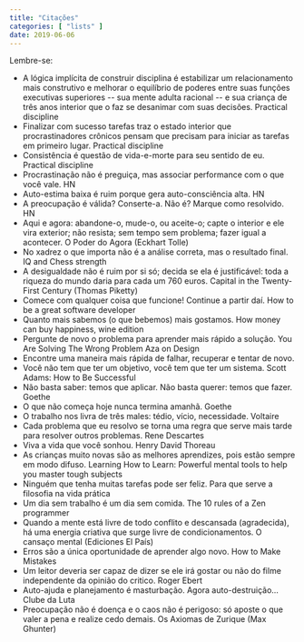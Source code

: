 ```yaml
---
title: "Citações"
categories: [ "lists" ]
date: 2019-06-06
---
```

Lembre-se:

 - A lógica implícita de construir disciplina é estabilizar um relacionamento mais construtivo e melhorar o equilíbrio de poderes entre suas funções executivas superiores -- sua mente adulta racional -- e sua criança de três anos interior que o faz se desanimar com suas decisões. Practical discipline
 - Finalizar com sucesso tarefas traz o estado interior que procrastinadores crônicos pensam que precisam para iniciar as tarefas em primeiro lugar. Practical discipline
 - Consistência é questão de vida-e-morte para seu sentido de eu. Practical discipline
 - Procrastinação não é preguiça, mas associar performance com o que você vale. HN
 - Auto-estima baixa é ruim porque gera auto-consciência alta. HN
 - A preocupação é válida? Conserte-a. Não é? Marque como resolvido. HN
 - Aqui e agora: abandone-o, mude-o, ou aceite-o; capte o interior e ele vira exterior; não resista; sem tempo sem problema; fazer igual a acontecer. O Poder do Agora (Eckhart Tolle)
 - No xadrez o que importa não é a análise correta, mas o resultado final. IQ and Chess strength
 - A desigualdade não é ruim por si só; decida se ela é justificável: toda a riqueza do mundo daria para cada um 760 euros. Capital in the Twenty-First Century (Thomas Piketty)
 - Comece com qualquer coisa que funcione! Continue a partir daí. How to be a great software developer
 - Quanto mais sabemos (o que bebemos) mais gostamos. How money can buy happiness, wine edition
 - Pergunte de novo o problema para aprender mais rápido a solução. You Are Solving The Wrong Problem Aza on Design
 - Encontre uma maneira mais rápida de falhar, recuperar e tentar de novo.
 - Você não tem que ter um objetivo, você tem que ter um sistema. Scott Adams: How to Be Successful
 - Não basta saber: temos que aplicar. Não basta querer: temos que fazer. Goethe
 - O que não começa hoje nunca termina amanhã. Goethe
 - O trabalho nos livra de três males: tédio, vício, necessidade. Voltaire
 - Cada problema que eu resolvo se torna uma regra que serve mais tarde para resolver outros problemas. Rene Descartes
 - Viva a vida que você sonhou. Henry David Thoreau
 - As crianças muito novas são as melhores aprendizes, pois estão sempre em modo difuso. Learning How to Learn: Powerful mental tools to help you master tough subjects
 - Ninguém que tenha muitas tarefas pode ser feliz. Para que serve a filosofia na vida prática
 - Um dia sem trabalho é um dia sem comida. The 10 rules of a Zen programmer
 - Quando a mente está livre de todo conflito e descansada (agradecida), há uma energia criativa que surge livre de condicionamentos. O cansaço mental (Ediciones El País)
 - Erros são a única oportunidade de aprender algo novo. How to Make Mistakes
 - Um leitor deveria ser capaz de dizer se ele irá gostar ou não do filme independente da opinião do critico. Roger Ebert
 - Auto-ajuda e planejamento é masturbação. Agora auto-destruição... Clube da Luta
 - Preocupação não é doença e o caos não é perigoso: só aposte o que valer a pena e realize cedo demais. Os Axiomas de Zurique (Max Ghunter)
